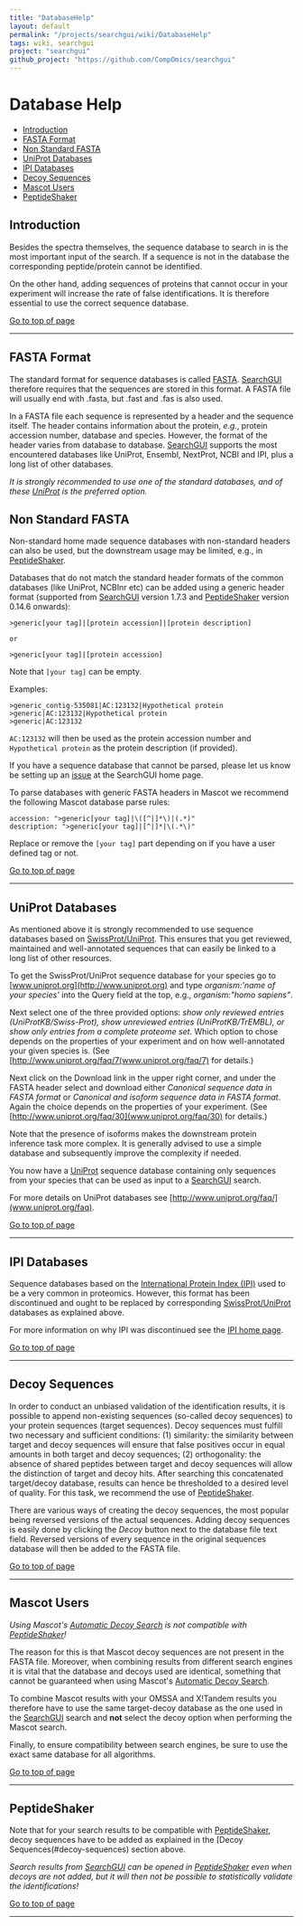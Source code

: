 ```yaml
---
title: "DatabaseHelp"
layout: default
permalink: "/projects/searchgui/wiki/DatabaseHelp"
tags: wiki, searchgui
project: "searchgui"
github_project: "https://github.com/CompOmics/searchgui"
---
```


# Database Help [ ](# )

 * [Introduction](#introduction)
 * [FASTA Format](#fasta-format)
 * [Non Standard FASTA](#non-standard-fasta)
 * [UniProt Databases](#uniprot-databases)
 * [IPI Databases](#ipi-databases)
 * [Decoy Sequences](#decoy-sequences)
 * [Mascot Users](#mascot-users)
 * [PeptideShaker](#peptideshaker)

## Introduction

Besides the spectra themselves, the sequence database to search in is the most important input of the search. If a sequence is not in the database the corresponding peptide/protein cannot be identified. 

On the other hand, adding sequences of proteins that cannot occur in your experiment will increase the rate of false identifications. It is therefore essential to use the correct sequence database.

[Go to top of page](# )

----

## FASTA Format

The standard format for sequence databases is called [FASTA](http://en.wikipedia.org/wiki/FASTA_format). [SearchGUI](http://searchgui.googlecode.com) therefore requires that the sequences are stored in this format. A FASTA file will usually end with .fasta, but .fast and .fas is also used.

In a FASTA file each sequence is represented by a header and the sequence itself. The header contains information about the protein, _e.g._, protein accession number, database and species. However, the format of the header varies from database to database. [SearchGUI](http://searchgui.googlecode.com) supports the most encountered databases like UniProt, Ensembl, NextProt, NCBI and IPI, plus a long list of other databases.

_It is strongly recommended to use one of the standard databases, and of these [UniProt](http://www.uniprot.org) is the preferred option._

## Non Standard FASTA

Non-standard home made sequence databases with non-standard headers can also be used, but the downstream usage may be limited, e.g., in [PeptideShaker](http://compomics.github.io/projects/peptide-shaker.html). 

Databases that do not match the standard header formats of the common databases (like UniProt, NCBInr etc) can be added using a generic header format (supported from [SearchGUI](http://compomics.github.io/projects/searchgui.html) version 1.7.3 and [PeptideShaker](http://compomics.github.io/projects/peptide-shaker.html) version 0.14.6 onwards):

```
>generic[your tag]|[protein accession]|[protein description]

or 

>generic[your tag]|[protein accession]
```

Note that `[your tag]` can be empty.

Examples:

```
>generic_contig-535081|AC:123132|Hypothetical protein
>generic|AC:123132|Hypothetical protein
>generic|AC:123132
```

`AC:123132` will then be used as the protein accession number and `Hypothetical protein` as the protein description (if provided).

If you have a sequence database that cannot be parsed, please let us know be setting up an [issue](https://github.com/compomics/searchgui/issues) at the SearchGUI home page</a>.

To parse databases with generic FASTA headers in Mascot we recommend the following Mascot database parse rules:

```
accession: ">generic[your tag]|\([^|]*\)|(.*)"
description: ">generic[your tag]|[^|]*|\(.*\)"
```

Replace or remove the `[your tag]` part depending on if you have a user defined tag or not.

[Go to top of page](# )

----

## UniProt Databases

As mentioned above it is strongly recommended to use sequence databases based on [SwissProt/UniProt](http://www.uniprot.org). This ensures that you get reviewed, maintained and well-annotated sequences that can easily be linked to a long list of other resources.

To get the SwissProt/UniProt sequence database for your species go to [www.uniprot.org](http://www.uniprot.org) and type _organism:'name of your species'_ into the Query field at the top, e.g., _organism:"homo sapiens"_. 

Next select one of the three provided options: _show only reviewed entries (UniProtKB/Swiss-Prot), show unreviewed entries (UniProtKB/TrEMBL), or show only entries from a complete proteome set_. Which option to chose depends on the properties of your experiment and on how well-annotated your given species is. (See [http://www.uniprot.org/faq/7(www.uniprot.org/faq/7) for details.)

Next click on the Download link in the upper right corner, and under the FASTA header select and download either _Canonical sequence data in FASTA format_ or _Canonical and isoform sequence data in FASTA format_. Again the choice depends on the properties of your experiment. (See [http://www.uniprot.org/faq/30](www.uniprot.org/faq/30) for details.)

Note that the presence of isoforms makes the downstream protein inference task more complex. It is generally advised to use a simple database and subsequently improve the complexity if needed.

You now have a [UniProt](http://www.uniprot.org) sequence database containing only sequences from your species that can be used as input to a [SearchGUI](http://compomics.github.io/projects/searchgui.html) search.

For more details on UniProt databases see [http://www.uniprot.org/faq/](www.uniprot.org/faq).

[Go to top of page](# )

----

## IPI Databases

Sequence databases based on the [International Protein Index (IPI)](http://www.ebi.ac.uk/IPI/IPIhelp.html) used to be a very common in proteomics. However, this format has been discontinued and ought to be replaced by corresponding [SwissProt/UniProt](http://www.uniprot.org) databases as explained above.

For more information on why IPI was discontinued see the [IPI home page](http://www.ebi.ac.uk/IPI/IPIhelp.html). 

[Go to top of page](# )

----

## Decoy Sequences

In order to conduct an unbiased validation of the identification results, it is possible to append non-existing sequences (so-called decoy sequences)  to your protein sequences (target sequences). Decoy sequences must fulfill two necessary and sufficient conditions: (1) similarity: the similarity between target and decoy sequences will ensure that false positives occur in equal amounts in both target and decoy sequences; (2) orthogonality: the absence of shared peptides between target and decoy sequences will allow the distinction of target and decoy hits.
After searching this concatenated target/decoy database, results can hence be thresholded to a desired level of quality.
For this task, we recommend the use of [PeptideShaker](http://compomics.github.io/projects/peptide-shaker.html).

There are various ways of creating the decoy sequences, the most popular being reversed versions of the actual sequences. Adding decoy sequences is easily done by clicking the _Decoy_ button next to the database file text field. Reversed versions of every sequence in the original sequences database will then be added to the FASTA file.

[Go to top of page](# )

----

## Mascot Users

_Using Mascot's [Automatic Decoy Search](http://www.matrixscience.com/help/decoy_help.html#AUTO) is not compatible with [PeptideShaker](http://compomics.github.io/projects/peptide-shaker.html)!_ 

The reason for this is that Mascot decoy sequences are not present in the FASTA file. Moreover, when combining results from different search engines it is vital that the database and decoys used are identical, something that cannot be guaranteed when using Mascot's [Automatic Decoy Search](http://www.matrixscience.com/help/decoy_help.html#AUTO). 

To combine Mascot results with your OMSSA and X!Tandem results you therefore have to use the same target-decoy database as the one used in the [SearchGUI](http://compomics.github.io/projects/searchgui.html) search and **not** select the decoy option when performing the Mascot search.  

Finally, to ensure compatibility between search engines, be sure to use the exact same database for all algorithms.

[Go to top of page](# )

----

## PeptideShaker

Note that for your search results to be compatible with [PeptideShaker](http://compomics.github.io/projects/peptide-shaker.html), decoy sequences have to be added as explained in the [Decoy Sequences(#decoy-sequences) section above. 

_Search results from [SearchGUI](http://compomics.github.io/projects/searchgui.html) can be opened in [PeptideShaker](http://peptide-shaker.googlecode.com) even when decoys are not added, but it will then not be possible to statistically validate the identifications!_

[Go to top of page](# )

----